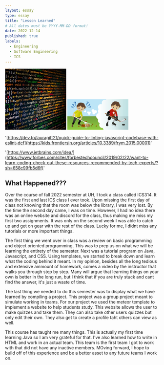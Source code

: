 ```yaml
---
layout: essay
type: essay
title: "Lesson Learned"
# All dates must be YYYY-MM-DD format!
date: 2022-12-14
published: true
labels:
  - Engineering
  - Software Engineering
  - ICS
---
```


<div class="text-center p-4">
  <img width="200px" src="../img/canva-photo-editor-8-7.jpg" class="img-thumbnail" >
  <img width="200px" src="../img/main.jpg" class="img-thumbnail" >
</div>

'[https://dev.to/lauragift21/quick-guide-to-linting-javascript-codebase-with-eslint-dcf](https://kids.frontiersin.org/articles/10.3389/frym.2015.00001)'

'[https://www.jetbrains.com/idea/](https://www.forbes.com/sites/forbestechcouncil/2019/02/22/want-to-learn-coding-check-out-these-resources-recommended-by-tech-experts/?sh=658c99fb5d6f)'



## What Happened???
Over the course of fall 2022 semester at UH, I took a class called ICS314. It was the first and last ICS class I ever took. Upon missing the first day of class not knowing that the room was below the library, I was very lost. By the time the second day came, I was on time. However, I had no idea there was an online website and discord for the class, thus making me miss my first two assignments. It was only on the second week I was able to catch up and get on gear with the rest of the class. Lucky for me, I didnt miss any tutorials or more important things.

The first thing we went over in class was a review on basic programming and object oriented programming. This was to prep us on what we will be learning the entirety of the semester. Next was a tutorial program on Java, Javascript, and CSS. Using templates, we started to break down and learn what the coding behind it meant. In my opinion, besides all the long tedious and extensive ammount of homework, comes a video by the instructor that walks you through step by step. Many will argue that learning things on your own is better in the long run, but I think that if you are truly stuck and cant find the answer, it's just a waste of time.

The last thing we needed to do this semester was to display what we have learned by compiling a project. This project was a group project meant to simulate working in teams. For our project we used the meteor template to implement a website to help students study. This website allows the user to make quizzes and take them. They can also take other users quizzes but only edit their own. They also get to create a profile taht others can view as well.

This course has taught me many things. This is actually my first time learning Java so I am very grateful for that. I've also learned how to write in HTML and work in an actual team. This team is the first team I got to work with that did not have any inactive members. MOving forward, I hope to build off of this experience and be a better asset to any future teams I work on.
